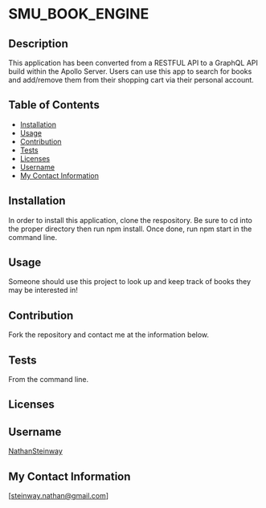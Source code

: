 # SMU_BOOK_ENGINE
  ## Description
This application has been converted from a RESTFUL API to a GraphQL API build within the Apollo Server. Users can use this app to search for books and add/remove them from their shopping cart via their personal account.

  ## Table of Contents

  * [Installation](#Installation)
  * [Usage](#Usage)
  * [Contribution](#Contribution)
  * [Tests](#Tests)
  * [Licenses](#Licenses)
  * [Username](#Username)
  * [My Contact Information](#My-Contact-Information)

  ## Installation
In order to install this application, clone the respository. Be sure to cd into the proper directory then run npm install. Once done, run npm start in the command line.
  ## Usage
Someone should use this project to look up and keep track of books they may be interested in!
  ## Contribution
Fork the repository and contact me at the information below.
  ## Tests
From the command line.
  ## Licenses



  ## Username
[NathanSteinway](https://www.github.com/NathanSteinway)
  ## My Contact Information
[steinway.nathan@gmail.com]